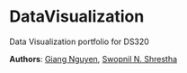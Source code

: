 # DataVisualization
Data Visualization portfolio for DS320

__Authors__: [Giang Nguyen](https://github.com/huonggiang100399), [Swopnil N. Shrestha](https://github.com/swopnilnep)

